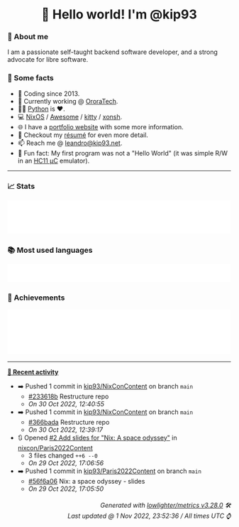 <!-- README template, populated using this action:
     https://github.com/kip93/kip93/blob/main/.github/workflows/readme.yml. -->

<h1 align="center">👋 Hello world! I'm @kip93</h1> <!-- LOGIN => username -->

### 👤 About me

I am a passionate self-taught backend software developer, and a strong advocate for libre software.


### 💬 Some facts

* 📅 Coding since 2013.
* 💼 Currently working @ [OroraTech](https://ororatech.com/).
* 👨‍💻 [Python](https://github.com/search?q=user%3Akip93&l=python) is ❤️. <!-- LOGIN => username -->
* 💻 [NixOS](https://github.com/NixOS/) /
     [Awesome](https://github.com/awesomeWM/) /
     [kitty](https://github.com/kovidgoyal/kitty/) /
     [xonsh](https://github.com/xonsh/).
* 🌐 I have a [portfolio website](https://kip93.net/) with some more information.
* 📝 Checkout my [résumé](https://kip93.net/resume/) for even more detail.
* 📫 Reach me @ [leandro@kip93.net](mailto:leandro@kip93.net).
* 🎲 Fun fact: My first program was not a "Hello World" (it was simple R/W in an [HC11 µC](https://en.wikipedia.org/wiki/68HC11) emulator).


-----------------------------------------------------------------------------------------------------------------------


### 📈 Stats

![](./stats.svg)


### 📚 Most used languages <!-- by percentage, in decreasing order -->

![](./languages.svg)


### 🏅 Achievements

![](./achievements.svg)


-----------------------------------------------------------------------------------------------------------------------


**[📰 Recent activity](https://github.com/kip93)**
* ➡️ Pushed 1 commit in [kip93/NixConContent](https://github.com/kip93/NixConContent) on branch `main`
  * [#233618b](https://github.com/kip93/NixConContent/commit/233618b)  Restructure repo
  * *On 30 Oct 2022, 12:40:55*
* ➡️ Pushed 1 commit in [kip93/NixConContent](https://github.com/kip93/NixConContent) on branch `main`
  * [#366bada](https://github.com/kip93/NixConContent/commit/366bada) Restructure repo
  * *On 30 Oct 2022, 12:39:17*
* 🔃 Opened [#2 Add slides for &#34;Nix: A space odyssey&#34;](https://github.com/nixcon/Paris2022Content/pull/2) in [nixcon/Paris2022Content](https://github.com/nixcon/Paris2022Content)
  * 3 files changed `++6 --0`
  * *On 29 Oct 2022, 17:06:56*
* ➡️ Pushed 1 commit in [kip93/Paris2022Content](https://github.com/kip93/Paris2022Content) on branch `main`
  * [#56f6a06](https://github.com/kip93/Paris2022Content/commit/56f6a06) Nix: a space odyssey - slides
  * *On 29 Oct 2022, 17:05:50*
 <!-- Last activity -->


<h6 align="right"><em>
    Generated with <a href="https://github.com/lowlighter/metrics/tree/latest/">lowlighter/metrics v3.28.0</a> 🛠️<br> <!-- VERSION => MAJOR.minor.patch -->
    Last updated @ 1 Nov 2022, 23:52:36 / All times UTC ⌚ <!-- meta.generated => DD/MM/YYYY, hh:mm -->
</em></h6>
